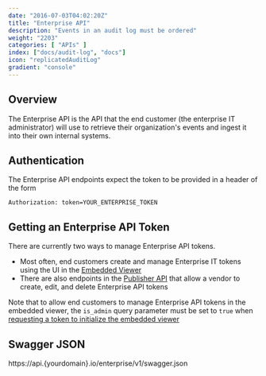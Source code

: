 ```yaml
---
date: "2016-07-03T04:02:20Z"
title: "Enterprise API"
description: "Events in an audit log must be ordered"
weight: "2203"
categories: [ "APIs" ]
index: ["docs/audit-log", "docs"]
icon: "replicatedAuditLog"
gradient: "console"
---
```


## Overview

The Enterprise API is the API that the end customer (the enterprise IT administrator) will use to retrieve their organization's events and ingest it into their own internal systems.

## Authentication

The Enterprise API endpoints expect the token to be provided in a header of the form

```
Authorization: token=YOUR_ENTERPRISE_TOKEN
```


## Getting an Enterprise API Token

There are currently two ways to manage Enterprise API tokens.

- Most often, end customers create and manage Enterprise IT tokens using the UI in the [Embedded Viewer](/documentation/getting-started/embedded-viewer)
- There are also endpoints in the [Publisher API](/documentation/apis/publisher-api) that
allow a vendor to create, edit, and delete Enterprise API tokens


Note that to allow end customers to manage Enterprise API tokens in the embedded viewer,
the `is_admin` query parameter must be set to `true` when [requesting a token to initialize the embedded viewer](https://retraced.readme.io/reference#publisherv1projectprojectidviewertoken)

## Swagger JSON
https://api.{yourdomain}.io/enterprise/v1/swagger.json
